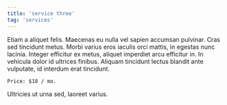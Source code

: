 ```yaml
---
title: 'service three'
tag: 'services'
---
```


Etiam a aliquet felis. Maecenas eu nulla vel sapien accumsan pulvinar. Cras sed tincidunt metus. Morbi varius eros iaculis orci mattis, in egestas nunc lacinia. Integer efficitur ex metus, aliquet imperdiet arcu efficitur in. In vehicula dolor id ultrices finibus. Aliquam tincidunt lectus blandit ante vulputate, id interdum erat tincidunt.

`Price: $18 / mo.`

Ultricies ut urna sed, laoreet varius.

